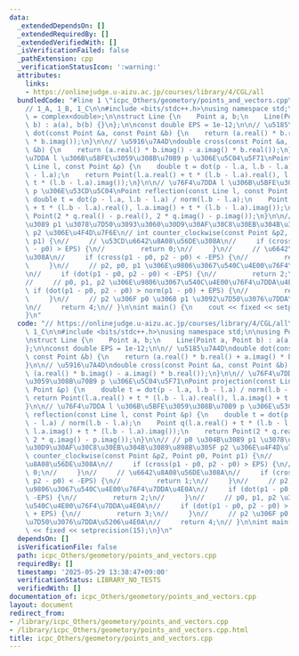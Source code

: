 ```yaml
---
data:
  _extendedDependsOn: []
  _extendedRequiredBy: []
  _extendedVerifiedWith: []
  _isVerificationFailed: false
  _pathExtension: cpp
  _verificationStatusIcon: ':warning:'
  attributes:
    links:
    - https://onlinejudge.u-aizu.ac.jp/courses/library/4/CGL/all
  bundledCode: "#line 1 \"icpc_Others/geometory/points_and_vectors.cpp\"\n// https://onlinejudge.u-aizu.ac.jp/courses/library/4/CGL/all\n\
    // 1_A, 1_B, 1_C\n\n#include <bits/stdc++.h>\nusing namespace std;\n\nusing Point\
    \ = complex<double>;\n\nstruct Line {\n    Point a, b;\n    Line(Point a, Point\
    \ b) : a(a), b(b) {}\n};\n\nconst double EPS = 1e-12;\n\n// \u5185\u7A4D\ndouble\
    \ dot(const Point &a, const Point &b) {\n    return (a.real() * b.real() + a.imag()\
    \ * b.imag());\n}\n\n// \u5916\u7A4D\ndouble cross(const Point &a, const Point\
    \ &b) {\n    return (a.real() * b.imag() - a.imag() * b.real());\n}\n\n// \u76F4\
    \u7DDA l \u306B\u5BFE\u3059\u308B\u70B9 p \u306E\u5C04\u5F71\nPoint projection(const\
    \ Line l, const Point &p) {\n    double t = dot(p - l.a, l.b - l.a) / norm(l.b\
    \ - l.a);\n    return Point(l.a.real() + t * (l.b - l.a).real(), l.a.imag() +\
    \ t * (l.b - l.a).imag());\n}\n\n// \u76F4\u7DDA l \u306B\u5BFE\u3059\u308B\u70B9\
    \ p \u306E\u53CD\u5C04\nPoint reflection(const Line l, const Point &p) {\n   \
    \ double t = dot(p - l.a, l.b - l.a) / norm(l.b - l.a);\n    Point q(l.a.real()\
    \ + t * (l.b - l.a).real(), l.a.imag() + t * (l.b - l.a).imag());\n    return\
    \ Point(2 * q.real() - p.real(), 2 * q.imag() - p.imag());\n}\n\n// // p0 \u304B\
    \u3089 p1 \u3078\u7D50\u3093\u3060\u30D9\u30AF\u30C8\u30EB\u304B\u3089\u898B\u305F\
    \ p2 \u306E\u4F4D\u7F6E\n// int counter_clockwise(const Point &p2, Point p0, Point\
    \ p1) {\n//     // \u53CD\u6642\u8A08\u56DE\u308A\n//     if (cross(p1 - p0, p2\
    \ - p0) > EPS) {\n//         return 0;\n//     }\n//     // \u6642\u8A08\u56DE\
    \u308A\n//     if (cross(p1 - p0, p2 - p0) < -EPS) {\n//         return 1;\n//\
    \     }\n//     // p2, p0, p1 \u306E\u9806\u3067\u540C\u4E00\u76F4\u7DDA\u4E0A\
    \n//     if (dot(p1 - p0, p2 - p0) < -EPS) {\n//         return 2;\n//     }\n\
    //     // p0, p1, p2 \u306E\u9806\u3067\u540C\u4E00\u76F4\u7DDA\u4E0A\n//    \
    \ if (dot(p1 - p0, p2 - p0) > norm(p1 - p0) + EPS) {\n//         return 3;\n//\
    \     }\n//     // p2 \u306F p0 \u3068 p1 \u3092\u7D50\u3076\u7DDA\u5206\u4E0A\
    \n//     return 4;\n// }\n\nint main() {\n    cout << fixed << setprecision(15);\n\
    }\n"
  code: "// https://onlinejudge.u-aizu.ac.jp/courses/library/4/CGL/all\n// 1_A, 1_B,\
    \ 1_C\n\n#include <bits/stdc++.h>\nusing namespace std;\n\nusing Point = complex<double>;\n\
    \nstruct Line {\n    Point a, b;\n    Line(Point a, Point b) : a(a), b(b) {}\n\
    };\n\nconst double EPS = 1e-12;\n\n// \u5185\u7A4D\ndouble dot(const Point &a,\
    \ const Point &b) {\n    return (a.real() * b.real() + a.imag() * b.imag());\n\
    }\n\n// \u5916\u7A4D\ndouble cross(const Point &a, const Point &b) {\n    return\
    \ (a.real() * b.imag() - a.imag() * b.real());\n}\n\n// \u76F4\u7DDA l \u306B\u5BFE\
    \u3059\u308B\u70B9 p \u306E\u5C04\u5F71\nPoint projection(const Line l, const\
    \ Point &p) {\n    double t = dot(p - l.a, l.b - l.a) / norm(l.b - l.a);\n   \
    \ return Point(l.a.real() + t * (l.b - l.a).real(), l.a.imag() + t * (l.b - l.a).imag());\n\
    }\n\n// \u76F4\u7DDA l \u306B\u5BFE\u3059\u308B\u70B9 p \u306E\u53CD\u5C04\nPoint\
    \ reflection(const Line l, const Point &p) {\n    double t = dot(p - l.a, l.b\
    \ - l.a) / norm(l.b - l.a);\n    Point q(l.a.real() + t * (l.b - l.a).real(),\
    \ l.a.imag() + t * (l.b - l.a).imag());\n    return Point(2 * q.real() - p.real(),\
    \ 2 * q.imag() - p.imag());\n}\n\n// // p0 \u304B\u3089 p1 \u3078\u7D50\u3093\u3060\
    \u30D9\u30AF\u30C8\u30EB\u304B\u3089\u898B\u305F p2 \u306E\u4F4D\u7F6E\n// int\
    \ counter_clockwise(const Point &p2, Point p0, Point p1) {\n//     // \u53CD\u6642\
    \u8A08\u56DE\u308A\n//     if (cross(p1 - p0, p2 - p0) > EPS) {\n//         return\
    \ 0;\n//     }\n//     // \u6642\u8A08\u56DE\u308A\n//     if (cross(p1 - p0,\
    \ p2 - p0) < -EPS) {\n//         return 1;\n//     }\n//     // p2, p0, p1 \u306E\
    \u9806\u3067\u540C\u4E00\u76F4\u7DDA\u4E0A\n//     if (dot(p1 - p0, p2 - p0) <\
    \ -EPS) {\n//         return 2;\n//     }\n//     // p0, p1, p2 \u306E\u9806\u3067\
    \u540C\u4E00\u76F4\u7DDA\u4E0A\n//     if (dot(p1 - p0, p2 - p0) > norm(p1 - p0)\
    \ + EPS) {\n//         return 3;\n//     }\n//     // p2 \u306F p0 \u3068 p1 \u3092\
    \u7D50\u3076\u7DDA\u5206\u4E0A\n//     return 4;\n// }\n\nint main() {\n    cout\
    \ << fixed << setprecision(15);\n}\n"
  dependsOn: []
  isVerificationFile: false
  path: icpc_Others/geometory/points_and_vectors.cpp
  requiredBy: []
  timestamp: '2025-05-29 13:38:47+09:00'
  verificationStatus: LIBRARY_NO_TESTS
  verifiedWith: []
documentation_of: icpc_Others/geometory/points_and_vectors.cpp
layout: document
redirect_from:
- /library/icpc_Others/geometory/points_and_vectors.cpp
- /library/icpc_Others/geometory/points_and_vectors.cpp.html
title: icpc_Others/geometory/points_and_vectors.cpp
---
```

